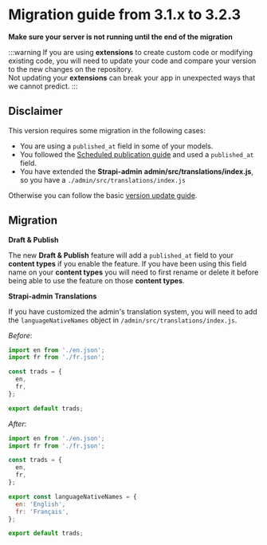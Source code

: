 # Migration guide from 3.1.x to 3.2.3

**Make sure your server is not running until the end of the migration**

:::warning
If you are using **extensions** to create custom code or modifying existing code, you will need to update your code and compare your version to the new changes on the repository.
<br>
Not updating your **extensions** can break your app in unexpected ways that we cannot predict.
:::

## Disclaimer

This version requires some migration in the following cases:

- You are using a `published_at` field in some of your models.
- You followed the [Scheduled publication guide](/developer-docs/latest/guides/scheduled-publication.md) and used a `published_at` field.
- You have extended the **Strapi-admin** **admin/src/translations/index.js**, so you have a `./admin/src/translations/index.js`

Otherwise you can follow the basic [version update guide](/developer-docs/latest/update-migration-guides/update-version.md).

## Migration

**Draft & Publish**

The new **Draft & Publish** feature will add a `published_at` field to your **content types** if you enable the feature.
If you have been using this field name on your **content types** you will need to first rename or delete it before being able to use the feature on those **content types**.

**Strapi-admin Translations**

If you have customized the admin's translation system, you will need to add the `languageNativeNames` object in `/admin/src/translations/index.js`.

_Before_:

```js
import en from './en.json';
import fr from './fr.json';

const trads = {
  en,
  fr,
};

export default trads;
```

_After_:

```js
import en from './en.json';
import fr from './fr.json';

const trads = {
  en,
  fr,
};

export const languageNativeNames = {
  en: 'English',
  fr: 'Français',
};

export default trads;
```
